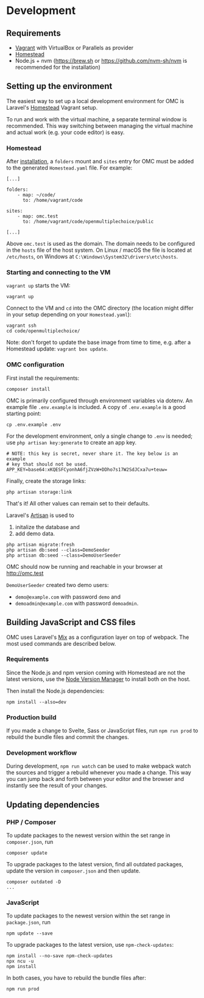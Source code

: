 # Development

## Requirements

* [Vagrant](https://www.vagrantup.com/) with VirtualBox or Parallels as provider
* [Homestead](https://laravel.com/docs/8.x/homestead)
* Node.js + nvm (https://brew.sh or https://github.com/nvm-sh/nvm is recommended for the installation)

## Setting up the environment

The easiest way to set up a local development environment for OMC is
Laravel's [Homestead](https://laravel.com/docs/8.x/homestead) Vagrant
setup.

To run and work with the virtual machine, a separate terminal window is
recommended. This way switching between managing the virtual machine
and actual work (e.g. your code editor) is easy.

### Homestead

After [installation](https://laravel.com/docs/8.x/homestead#installing-homestead),
a `folders` mount and `sites` entry for OMC must be added to the generated
`Homestead.yaml` file. For example:

```
[...]

folders:
    - map: ~/code/
      to: /home/vagrant/code

sites:
    - map: omc.test
      to: /home/vagrant/code/openmultiplechoice/public

[...]
```

Above `omc.test` is used as the domain. The domain needs to be configured
in the `hosts` file of the host system. On Linux / macOS the file is located
at `/etc/hosts`, on Windows at `C:\Windows\System32\drivers\etc\hosts`.

### Starting and connecting to the VM

`vagrant up` starts the VM:

```
vagrant up
```

Connect to the VM and `cd` into the OMC directory (the location might
differ in your setup depending on your `Homestead.yaml`):

```
vagrant ssh
cd code/openmultiplechoice/
```

Note: don't forget to update the base image from time to time, e.g. after
a Homestead update: `vagrant box update`.

### OMC configuration

First install the requirements:

```
composer install
```

OMC is primarily configured through environment variables via dotenv.
An example file `.env.example` is included. A copy of `.env.example`
is a good starting point:

```
cp .env.example .env
```

For the development environment, only a single change to `.env` is needed;
use `php artisan key:generate` to create an app key.

```
# NOTE: this key is secret, never share it. The key below is an example
# key that should not be used.
APP_KEY=base64:xKQESFCyonhA6fjZVzW+DDho7s17W2SdJCxa7u+teuw=
```

Finally, create the storage links:

```
php artisan storage:link
```

That's it! All other values can remain set to their defaults.

Laravel's [Artisan](https://laravel.com/docs/8.x/artisan) is used to

1. initalize the database and
1. add demo data.

```
php artisan migrate:fresh
php artisan db:seed --class=DemoSeeder
php artisan db:seed --class=DemoUserSeeder
```

OMC should now be running and reachable in your browser at http://omc.test

`DemoUserSeeder` created two demo users:

* `demo@example.com` with password `demo` and
* `demoadmin@example.com` with password `demoadmin`.

## Building JavaScript and CSS files

OMC uses Laravel's [Mix](https://laravel.com/docs/8.x/mix) as a configuration
layer on top of webpack. The most used commands are described below.

### Requirements

Since the Node.js and npm version coming with Homestead are not the latest
versions, use the [Node Version Manager](https://github.com/nvm-sh/nvm) to
install both on the host.

Then install the Node.js dependencies:

```
npm install --also=dev
```

### Production build

If you made a change to Svelte, Sass or JavaScript files, run `npm run prod`
to rebuild the bundle files and commit the changes.

### Development workflow

During development, `npm run watch` can be used to make webpack watch the
sources and trigger a rebuild whenever you made a change. This way you can
jump back and forth between your editor and the browser and instantly see
the result of your changes.

## Updating dependencies

### PHP / Composer

To update packages to the newest version within the set range in `composer.json`,
run

```
composer update
```

To upgrade packages to the latest version, find all outdated packages, update
the version in `composer.json` and then update.

```
composer outdated -D
...
```

### JavaScript

To update packages to the newest version within the set range in `package.json`,
run

```
npm update --save
```

To upgrade packages to the latest version, use `npm-check-updates`:

```
npm install --no-save npm-check-updates
npx ncu -u
npm install
```

In both cases, you have to rebuild the bundle files after:

```
npm run prod
```
